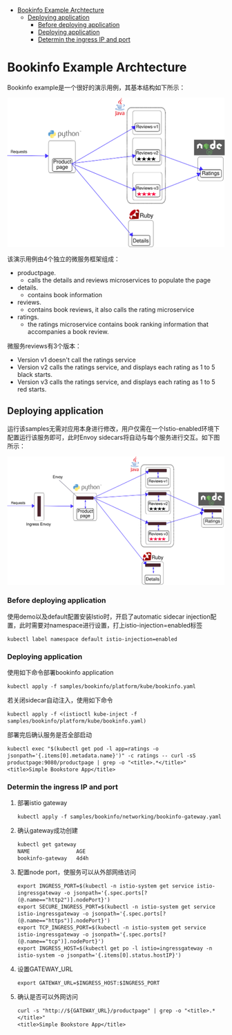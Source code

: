 - [Bookinfo Example Archtecture](#bookinfo-example-archtecture)
  - [Deploying application](#deploying-application)
    - [Before deploying application](#before-deploying-application)
    - [Deploying application](#deploying-application-1)
    - [Determin the ingress IP and port](#determin-the-ingress-ip-and-port)

# Bookinfo Example Archtecture

Bookinfo example是一个很好的演示用例，其基本结构如下所示：

![Alt Text](../Istio_picture/bookinfo_application.svg)

该演示用例由4个独立的微服务框架组成：

+ productpage.
  + calls the details and reviews microservices to populate the page
+ details.
  + contains book information
+ reviews.
  + contains book reviews, it also calls the rating microservice
+ ratings.
  + the ratings microservice contains book ranking information that accompanies a book review.

微服务reviews有3个版本：

+ Version v1 doesn't call the ratings service
+ Version v2 calls the ratings service, and displays each rating as 1 to 5 black starts.
+ Version v3 calls the ratings service, and displays each rating as 1 to 5 red starts.

## Deploying application

运行该samples无需对应用本身进行修改，用户仅需在一个Istio-enabled环境下配置运行该服务即可，此时Envoy sidecars将自动与每个服务进行交互。如下图所示：

![Alt Text](../Istio_picture/bookinfo_application_with_istio.svg)

### Before deploying application

使用demo以及default配置安装Istio时，开启了automatic sidecar injection配置，此时需要对namespace进行设置，打上istio-injection=enabled标签

```
kubectl label namespace default istio-injection=enabled
```

### Deploying application

使用如下命令部署bookinfo application

```
kubectl apply -f samples/bookinfo/platform/kube/bookinfo.yaml
```

若关闭sidecar自动注入，使用如下命令

```
kubectl apply -f <(istioctl kube-inject -f samples/bookinfo/platform/kube/bookinfo.yaml)
```

部署完后确认服务是否全部启动

```
kubectl exec "$(kubectl get pod -l app=ratings -o jsonpath='{.items[0].metadata.name}')" -c ratings -- curl -sS productpage:9080/productpage | grep -o "<title>.*</title>"
<title>Simple Bookstore App</title>
```

### Determin the ingress IP and port

1. 部署istio gateway
   
   ```
   kubectl apply -f samples/bookinfo/networking/bookinfo-gateway.yaml
   ```

2. 确认gateway成功创建
   
   ```
   kubectl get gateway
   NAME               AGE
   bookinfo-gateway   4d4h
   ```

3. 配置node port，使服务可以从外部网络访问
   
   ```
   export INGRESS_PORT=$(kubectl -n istio-system get service istio-ingressgateway -o jsonpath='{.spec.ports[?(@.name=="http2")].nodePort}')
   export SECURE_INGRESS_PORT=$(kubectl -n istio-system get service istio-ingressgateway -o jsonpath='{.spec.ports[?(@.name=="https")].nodePort}')
   export TCP_INGRESS_PORT=$(kubectl -n istio-system get service istio-ingressgateway -o jsonpath='{.spec.ports[?(@.name=="tcp")].nodePort}')
   export INGRESS_HOST=$(kubectl get po -l istio=ingressgateway -n istio-system -o jsonpath='{.items[0].status.hostIP}')
   ```

4. 设置GATEWAY_URL
   
   ```
   export GATEWAY_URL=$INGRESS_HOST:$INGRESS_PORT
   ```

5. 确认是否可以外网访问
   
   ```
   curl -s "http://${GATEWAY_URL}/productpage" | grep -o "<title>.*</title>"
   <title>Simple Bookstore App</title>
   ```
